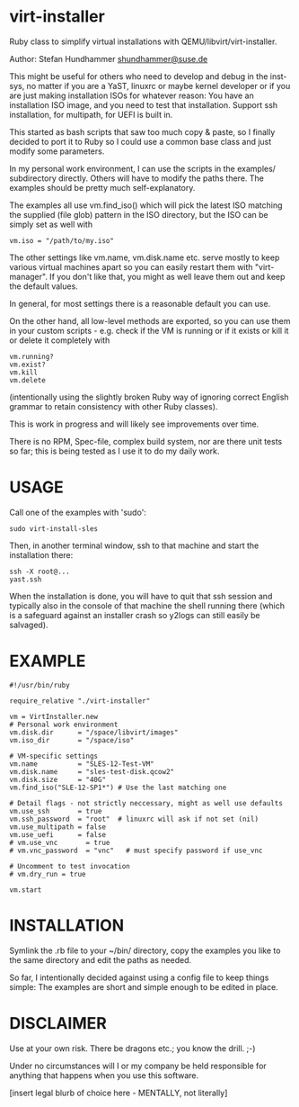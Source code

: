 virt-installer
==============

Ruby class to simplify virtual installations with QEMU/libvirt/virt-installer.

Author: Stefan Hundhammer <shundhammer@suse.de>

This might be useful for others who need to develop and debug in the inst-sys,
no matter if you are a YaST, linuxrc or maybe kernel developer or if you are
just making installation ISOs for whatever reason: You have an installation ISO
image, and you need to test that installation. Support ssh installation, for
multipath, for UEFI is built in.

This started as bash scripts that saw too much copy & paste, so I finally
decided to port it to Ruby so I could use a common base class and just modify
some parameters.

In my personal work environment, I can use the scripts in the examples/
subdirectory directly. Others will have to modify the paths there. The examples
should be pretty much self-explanatory.

The examples all use vm.find_iso() which will pick the latest ISO matching the
supplied (file glob) pattern in the ISO directory, but the ISO can be simply
set as well with

    vm.iso = "/path/to/my.iso"

The other settings like vm.name, vm.disk.name etc. serve mostly to keep various
virtual machines apart so you can easily restart them with "virt-manager". If
you don't like that, you might as well leave them out and keep the default
values.

In general, for most settings there is a reasonable default you can use.

On the other hand, all low-level methods are exported, so you can use them in
your custom scripts - e.g. check if the VM is running or if it exists or kill
it or delete it completely with

    vm.running?
    vm.exist?
    vm.kill
    vm.delete

(intentionally using the slightly broken Ruby way of ignoring correct English
grammar to retain consistency with other Ruby classes).

This is work in progress and will likely see improvements over time.

There is no RPM, Spec-file, complex build system, nor are there unit tests so
far; this is being tested as I use it to do my daily work.


USAGE
=====

Call one of the examples with 'sudo':

    sudo virt-install-sles

Then, in another terminal window, ssh to that machine and start the
installation there:

    ssh -X root@...
    yast.ssh

When the installation is done, you will have to quit that ssh session and
typically also in the console of that machine the shell running there (which is
a safeguard against an installer crash so y2logs can still easily be salvaged).


EXAMPLE
=======

    #!/usr/bin/ruby

    require_relative "./virt-installer"

    vm = VirtInstaller.new
    # Personal work environment
    vm.disk.dir      = "/space/libvirt/images"
    vm.iso_dir       = "/space/iso"

    # VM-specific settings
    vm.name          = "SLES-12-Test-VM"
    vm.disk.name     = "sles-test-disk.qcow2"
    vm.disk.size     = "40G"
    vm.find_iso("SLE-12-SP1*") # Use the last matching one

    # Detail flags - not strictly neccessary, might as well use defaults
    vm.use_ssh       = true
    vm.ssh_password  = "root"  # linuxrc will ask if not set (nil)
    vm.use_multipath = false
    vm.use_uefi      = false
    # vm.use_vnc       = true
    # vm.vnc_password  = "vnc"   # must specify password if use_vnc

    # Uncomment to test invocation
    # vm.dry_run = true

    vm.start



INSTALLATION
============

Symlink the .rb file to your ~/bin/ directory, copy the examples you like to
the same directory and edit the paths as needed.

So far, I intentionally decided against using a config file to keep things
simple: The examples are short and simple enough to be edited in place.


DISCLAIMER
==========

Use at your own risk. There be dragons etc.; you know the drill. ;-)

Under no circumstances will I or my company be held responsible for anything
that happens when you use this software.

[insert legal blurb of choice here - MENTALLY, not literally]
